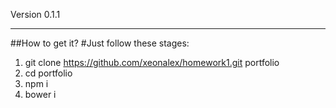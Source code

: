 Version 0.1.1
* * *
##How to get it?
#Just follow these stages:
1. git clone https://github.com/xeonalex/homework1.git portfolio
2. cd portfolio
3. npm i
4. bower i

